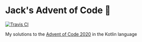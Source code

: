 # Jack's Advent of Code 🎄

[![Travis CI](https://img.shields.io/travis/com/crepppy/aoc2020)](https://travis-ci.org/github/crepppy/aoc2020)

My solutions to the [Advent of Code 2020](https://adventofcode.com/) in the Kotlin language